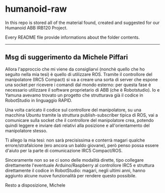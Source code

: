 # humanoid-raw
In this repo is stored all of the material found, created and suggested for our Humanoid ABB IRB120 Project.

Every README file provide informations about the folder contents. 

------------
## Msg di suggerimento da Michele Piffari
Allora l'approccio che mi viene da consigliarvi (nonchè quello che ho seguito nella mia tesi) è quello di utilizzare ROS.
Tramite il controllore del manipolatore (IRC5 Compact) si va a creare una sorta di server che espone una socket
per ricevere i comandi dal mondo esterno: per questa fase è necessario utilizzare il software proprietario di ABB (che è 
Robotstudio). Io e Yamuna avevamo trovato un progetto che strutturava già il codice in RobotStudio in linguaggio RAPID.

Una volta caricato il codice sul controllore del manipolatore, su una macchina Ubuntu tramite la struttura publish-subscriber tipica di ROS,
vai a comunicare sulla socket che il controllore del manipolatore crea, potendo quindi leggere e inviare dati relativi alla posizione e all'orientamento 
del manipolatore stesso.

 
Ti allego la mia tesi: non sarà precisissima e conterrà magari qualche errore/strafalcione (ero ancora un baldo giovane),
però penso possa essere d'aiuto per la parte di comunicazione IRC5 Compact/ROS.


Sinceramente non so se ci sono delle modalità dirette, tipo collegare direttamente l'eventuale Arduino/Raspberry
al controllore IRC5 e struttura direttamente il codice in RobotStudio: magari, negli ultimi anni, hanno aggiunto
alcune nuove funzionalità per rendere questo possibile.


Resto a disposizione,
Michele
